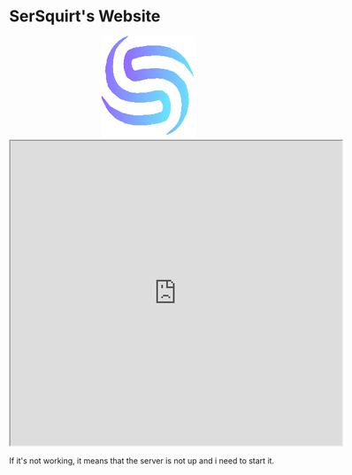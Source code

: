 # SerSquirt's Website
<center><img src="SerSquirt.png" /></center>
<center><iframe 
src="https://replit.com/@SerSquirt/SerChat?embed=1&output=1" 
height="550" 
width="600"
style="text-align:center"
></iframe></center>

If it's not working, it means that the server is not up and i need to start it.
